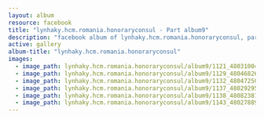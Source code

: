 ```yaml
---
layout: album
resource: facebook
title: "lynhaky.hcm.romania.honoraryconsul - Part album9"
description: "facebook album of lynhaky.hcm.romania.honoraryconsul, part album9."
active: gallery
album-title: "lynhaky.hcm.romania.honoraryconsul"
images:
  - image_path: lynhaky.hcm.romania.honoraryconsul/album9/1121_480310046_1168543864629572_1814597288661360606_n.jpg
  - image_path: lynhaky.hcm.romania.honoraryconsul/album9/1129_480468267_1168542417963050_5269768985856283099_n.jpg
  - image_path: lynhaky.hcm.romania.honoraryconsul/album9/1132_480472507_1168542374629721_5601487104190982606_n.jpg
  - image_path: lynhaky.hcm.romania.honoraryconsul/album9/1137_480292950_1168542411296384_2907101217235960121_n.jpg
  - image_path: lynhaky.hcm.romania.honoraryconsul/album9/1138_480823818_1168542421296383_2906634805939504444_n.jpg
  - image_path: lynhaky.hcm.romania.honoraryconsul/album9/1143_480278891_1168542397963052_4313098171949756215_n.jpg
---
```


